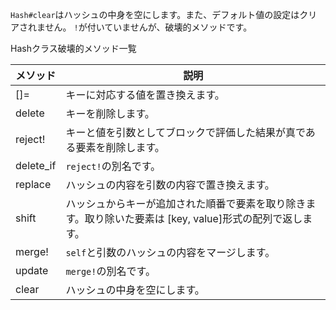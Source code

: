 `Hash#clear`はハッシュの中身を空にします。また、デフォルト値の設定はクリアされません。
`!`が付いていませんが、破壊的メソッドです。

Hashクラス破壊的メソッド一覧

| メソッド | 説明 |
|-|-|
| []= | キーに対応する値を置き換えます。 |
| delete | キーを削除します。 |
| reject! | キーと値を引数としてブロックで評価した結果が真である要素を削除します。 |
| delete_if | `reject!`の別名です。 |
| replace | ハッシュの内容を引数の内容で置き換えます。 |
| shift | ハッシュからキーが追加された順番で要素を取り除きます。取り除いた要素は [key, value]形式の配列で返します。 |
| merge! | `self`と引数のハッシュの内容をマージします。 |
| update | `merge!`の別名です。 |
| clear | ハッシュの中身を空にします。 |
